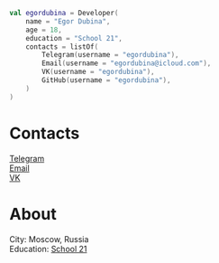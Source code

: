 ```kotlin
val egordubina = Developer(
    name = "Egor Dubina",
    age = 18,
    education = "School 21",
    contacts = listOf(
        Telegram(username = "egordubina"),
        Email(username = "egordubina@icloud.com"),
        VK(username = "egordubina"),
        GitHub(username = "egordubina"),
    )
)
```
# Contacts
[Telegram](https://t.me/egordubina)<br/>
[Email](mailto:egordubina@icloud.com)<br/>
[VK](https://vk.com/egordubina)

# About
City: Moscow, Russia<br/>
Education: [School 21](https://21-school.ru)
